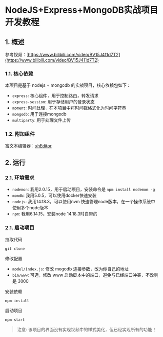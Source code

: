 # NodeJS+Express+MongoDB实战项目开发教程

## 1. 概述

参考视频：[https://www.bilibili.com/video/BV15J411d7T2](https://www.bilibili.com/video/BV15J411d7T2)


### 1.1. 核心依赖
本项目是基于 nodejs + mongodb 的实战项目，核心依赖包如下：

- `express`: 核心组件，用于控制路由，转发请求
- `express-session`: 用于存储用户的登录状态
- `moment`: 时间处理，在本项目中将时间戳格式化为时间字符串
- `mongodb`: 用于连接mongodb
- `multiparty`: 用于处理文件上传

### 1.2. 附加组件

富文本编辑器：[xhEditor](https://github.com/yaniswang/xhEditor)



## 2. 运行

### 2.1. 环境需求

- `nodemon`: 我用2.0.15，用于启动项目，安装命令是 `npm install nodemon -g`
- `mondb`: 我用5.0.5，可以使用docker快速安装
- `nodejs`: 我用14.18.3，可以使用nvm 快速管理node版本，在一个操作系统中使用多个node版本
- `npm`: 我用6.14.15，安装node 14.18.3时自带的


### 2.1. 启动项目

拉取代码

```shell
git clone 
```


修改配置

- `model/index.js`: 修改 mogodb 连接参数，改为你自己的地址
- `bin/www`: 可选，修改 www 启动脚本中的端口，避免与已经端口冲突，不改则是 3000


安装依赖

```shell
npm install
```


启动项目

```shell
npm start
```

> 注意: 该项目的界面没有实现视频中的样式美化，但已经实现所有的功能！